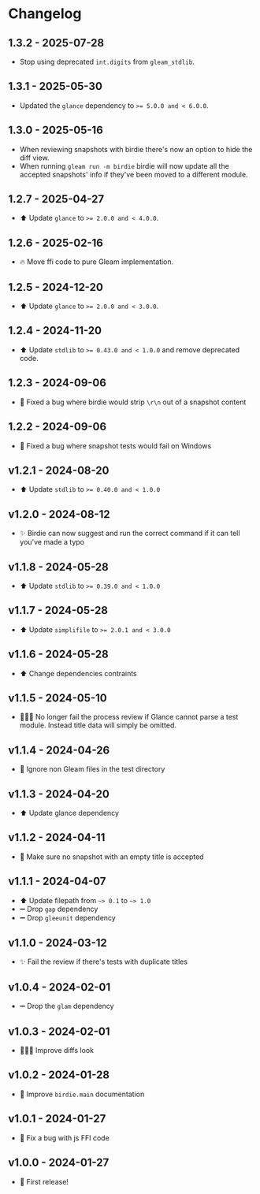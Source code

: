 # Changelog

## 1.3.2 - 2025-07-28

- Stop using deprecated `int.digits` from `gleam_stdlib`.

## 1.3.1 - 2025-05-30

- Updated the `glance` dependency to `>= 5.0.0 and < 6.0.0`.

## 1.3.0 - 2025-05-16

- When reviewing snapshots with birdie there's now an option to hide the diff
  view.
- When running `gleam run -m birdie` birdie will now update all the accepted
  snapshots' info if they've been moved to a different module.

## 1.2.7 - 2025-04-27

- ⬆️ Update `glance` to `>= 2.0.0 and < 4.0.0`.

## 1.2.6 - 2025-02-16

- 🔥 Move ffi code to pure Gleam implementation.

## 1.2.5 - 2024-12-20

- ⬆️ Update `glance` to `>= 2.0.0 and < 3.0.0`.

## 1.2.4 - 2024-11-20

- ⬆️ Update `stdlib` to `>= 0.43.0 and < 1.0.0` and remove deprecated code.

## 1.2.3 - 2024-09-06

- 🐛 Fixed a bug where birdie would strip `\r\n` out of a snapshot content

## 1.2.2 - 2024-09-06

- 🐛 Fixed a bug where snapshot tests would fail on Windows

## v1.2.1 - 2024-08-20

- ⬆️ Update `stdlib` to `>= 0.40.0 and < 1.0.0`

## v1.2.0 - 2024-08-12

- ✨ Birdie can now suggest and run the correct command if it can tell you've
  made a typo

## v1.1.8 - 2024-05-28

- ⬆️ Update `stdlib` to `>= 0.39.0 and < 1.0.0`

## v1.1.7 - 2024-05-28

- ⬆️ Update `simplifile` to `>= 2.0.1 and < 3.0.0`

## v1.1.6 - 2024-05-28

- ⬆️ Change dependencies contraints

## v1.1.5 - 2024-05-10

- 🧑🏻‍💻 No longer fail the process review if Glance cannot parse a test module.
  Instead title data will simply be omitted.

## v1.1.4 - 2024-04-26

- 🐛 Ignore non Gleam files in the test directory

## v1.1.3 - 2024-04-20

- ⬆️ Update glance dependency

## v1.1.2 - 2024-04-11

- 🐛 Make sure no snapshot with an empty title is accepted

## v1.1.1 - 2024-04-07

- ⬆️ Update filepath from `~> 0.1` to `~> 1.0`
- ➖ Drop `gap` dependency
- ➖ Drop `gleeunit` dependency

## v1.1.0 - 2024-03-12

- ✨ Fail the review if there's tests with duplicate titles

## v1.0.4 - 2024-02-01

- ➖ Drop the `glam` dependency

## v1.0.3 - 2024-02-01

- 🧑🏻‍💻 Improve diffs look

## v1.0.2 - 2024-01-28

- 📝 Improve `birdie.main` documentation

## v1.0.1 - 2024-01-27

- 🐛 Fix a bug with js FFI code

## v1.0.0 - 2024-01-27

- 🎉 First release!
